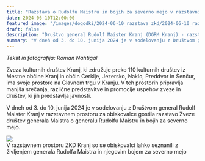 ```yaml
---
title: "Razstava o Rudolfu Maistru in bojih za severno mejo v razstavnih prostorih Zveze kulturnih društev Kranj" 
date: 2024-06-10T12:00:00
featured_image: "/images/dogodki/2024-06-10_razstava_zkd/2024-06-10_razstava_zkd.jpg"
draft: false
description: "Društvo general Rudolf Maister Kranj (DGRM Kranj) - razstava v Zvezi kulturnih društev Kranj (ZKD)"
summary: "V dneh od 3. do 10. junija 2024 je v sodelovanju z Društvom general Rudolf Maister Kranj v razstavnem prostoru za obiskovalce gostila razstavo Zveze društev generala Maistra o generalu Rudolfu Maistru in bojih za severno mejo ..."
---
```


*Tekst in fotografija: Roman Nahtigal*

Zveza kulturnih društev Kranj, ki združuje preko 110 kulturnih društev iz Mestne občine Kranj in občin Cerklje, Jezersko, Naklo, Preddvor in Šenčur, ima svoje prostore na Glavnem trgu v Kranju. V teh prostorih pripravlja manjša srečanja, različne predstavitve in promocije uspehov zveze in društev, ki jih predstavlja javnosti. 

V dneh od 3. do 10. junija 2024 je v sodelovanju z Društvom general Rudolf Maister Kranj v razstavnem prostoru za obiskovalce gostila razstavo Zveze društev generala Maistra o generalu Rudolfu Maistru in bojih za severno mejo. 

![](/images/dogodki/2024-06-10_razstava_zkd/2024-06-10_razstava_zkd.jpg " ")  
V razstavnem prostoru ZKD Kranj so se obiskovalci lahko seznanili z življenjem generala Rudolfa Maistra in njegovim bojem za severno mejo